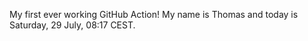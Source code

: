 My first ever working GitHub Action!
My name is Thomas and today is Saturday, 29 July, 08:17 CEST. 
